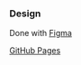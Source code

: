 ### Design
Done with [Figma](https://www.figma.com/file/dMU68JeCqe5XWkK7ZRc0AY/Peony-card-Copy?node-id=0%3A1)

[GitHub Pages](https://toshiteshigure.github.io/peony-product-card/)
